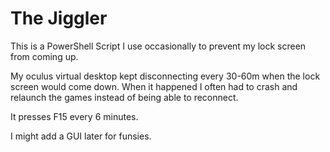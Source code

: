 # The Jiggler
This is a PowerShell Script I use occasionally to prevent my lock screen from coming up. 

My oculus virtual desktop kept disconnecting every 30-60m when the lock screen would come down. 
When it happened I often had to crash and relaunch the games instead of being able to reconnect. 

It presses F15 every 6 minutes. 

I might add a GUI later for funsies. 
